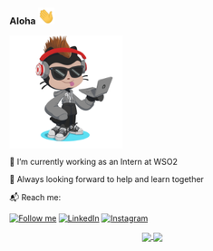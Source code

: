 ### Aloha <img src="https://raw.githubusercontent.com/ABSphreak/ABSphreak/master/gifs/Hi.gif" width="30">  

<img align="center" heigth="250" width="200" src="https://github.com/TharindaDilshan/TharindaDilshan/blob/main/octocat.png"/>

<!--
<img title="Tharinda's GitHub Stats" align="right" heigth="300" width="400" src="https://github.com/TharindaDilshan/TharindaDilshan/blob/main/octocat.png"/>
-->
  
🔭 I’m currently working as an Intern at WSO2

👯 Always looking forward to help and learn together

📬 Reach me:

[<img src="https://img.shields.io/github/followers/TharindaDilshan?label=follow&style=social" height="22" title="Follow me" />](https://github.com/TharindaDilshan) 
[<img src="https://img.shields.io/badge/-LinkedIn-blue?style=flat-square&logo=Linkedin&logoColor=white&link=https://www.linkedin.com/in/tharinda-dilshan-piyadasa" height="22" title="LinkedIn" />](https://www.linkedin.com/in/tharinda-dilshan-piyadasa) 
[<img src="https://img.shields.io/badge/-Instagram-purple?style=flat-square&logo=Instagram&logoColor=white&link=https://www.instagram.com/tharinda_dilshan97" height="22" title="Instagram" />](https://www.instagram.com/tharinda_dilshan97)

<p align="center">
  <a href="https://github.com/TharindaDilshan/github-readme-stats">
    <img
      align="center"
      src="https://github-readme-stats.vercel.app/api/top-langs/?username=TharindaDilshan&layout=compact&theme=tokyonight"
    />
  </a>
  <a href="https://github.com/TharindaDilshan/github-readme-stats">
    <img
      align="center"
      height="165"
      src="https://github-readme-stats.vercel.app/api?username=TharindaDilshan&count_private=true&show_icons=true&custom_title=Github%20Stats&hide=issues&theme=tokyonight"
    />
  </a>
</p>

<!--
**TharindaDilshan/TharindaDilshan** is a ✨ _special_ ✨ repository because its `README.md` (this file) appears on your GitHub profile.

Here are some ideas to get you started:

- 🔭 I’m currently working on ...
- 🌱 I’m currently learning ...
- 👯 I’m looking to collaborate on ...
- 🤔 I’m looking for help with ...
- 💬 Ask me about ...
- 📫 How to reach me: ...
- 😄 Pronouns: ...
- ⚡ Fun fact: ...
-->
